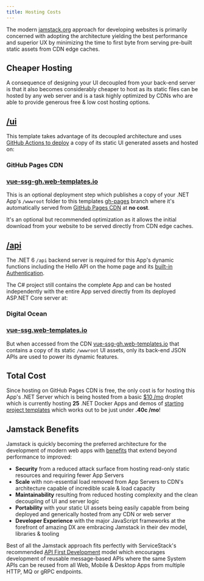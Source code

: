 ```yaml
---
title: Hosting Costs
---
```


<a href="https://jamstack.org">
    <LogosJamstackIcon class="w-14 h-14 float-left mt-2 mr-4" />
</a>

The modern [jamstack.org](https://jamstack.org) approach for developing websites is primarily concerned with adopting 
the architecture yielding the best performance and superior UX by minimizing the time to first byte from serving 
pre-built static assets from CDN edge caches.

## Cheaper Hosting

<a href="https://jamstack.org">
    <EmojioneMoneyWithWings class="w-14 h-14 float-left mt-2 mr-4" />
</a>

A consequence of designing your UI decoupled from your back-end server is that it also becomes considerably 
cheaper to host as its static files can be hosted by any web server and is a task highly optimized by CDNs
who are able to provide generous free & low cost hosting options.

##  [/ui](https://github.com/NetCoreTemplates/vue-ssg/tree/main/ui)

This template takes advantage of its decoupled architecture and uses [GitHub Actions to deploy](/posts/deploy) 
a copy of its static UI generated assets and hosted on:

### GitHub Pages CDN

### [vue-ssg-gh.web-templates.io](https://vue-ssg-gh.web-templates.io)

This is an optional deployment step which publishes a copy of your .NET App's `/wwwroot` folder to this templates 
[gh-pages](https://github.com/NetCoreTemplates/vue-ssg/tree/gh-pages) branch where it's automatically served from 
[GitHub Pages CDN](https://docs.github.com/en/pages/getting-started-with-github-pages/about-github-pages) at **no cost**.

It's an optional but recommended optimization as it allows the initial download from your website to be served
directly from CDN edge caches.

## [/api](https://github.com/NetCoreTemplates/vue-ssg/tree/main/api)

The .NET 6 `/api` backend server is required for this App's dynamic functions including the Hello API on the home page
and its [built-in Authentication](https://docs.servicestack.net/auth). 

The C# project still contains the complete App and can be hosted independently with the entire App served 
directly from its deployed ASP.NET Core server at:

### Digital Ocean

### [vue-ssg.web-templates.io](https://vue-ssg.web-templates.io)

But when accessed from the CDN [vue-ssg-gh.web-templates.io](https://vue-ssg-gh.web-templates.io) that contains a 
copy of its static `/wwwroot` UI assets, only its back-end JSON APIs are used to power its dynamic features.

## Total Cost

<a href="https://www.digitalocean.com/pricing">
    <LogosDigitalOcean class="w-24 h-24 float-left mt-0 mr-8" />
</a>

Since hosting on GitHub Pages CDN is free, the only cost is for hosting this App's .NET Server which is being hosted 
from a basic [$10 /mo](https://www.digitalocean.com/pricing) droplet which is currently hosting **25** .NET Docker 
Apps and demos of [starting project templates](https://servicestack.net/start) which works out to be just under **.40c /mo**!

## Jamstack Benefits

Jamstack is quickly becoming the preferred architecture for the development of modern web apps with 
[benefits](https://jamstack.org/why-jamstack/) that extend beyond performance to improved: 

 - **Security** from a reduced attack surface from hosting read-only static resources and requiring fewer App Servers
 - **Scale** with non-essential load removed from App Servers to CDN's architecture capable of incredible scale & load capacity
 - **Maintainability** resulting from reduced hosting complexity and the clean decoupling of UI and server logic
 - **Portability** with your static UI assets being easily capable from being deployed and generically hosted from any CDN or web server
 - **Developer Experience** with the major JavaScript frameworks at the forefront of amazing DX are embracing Jamstack in their dev model, libraries & tooling  

Best of all the Jamstack approach fits perfectly with ServiceStack's recommended 
[API First Development](https://docs.servicestack.net/api-first-development) model which encourages development of
reusable message-based APIs where the same System APIs can be reused from all Web, Mobile & Desktop Apps 
from multiple HTTP, MQ or gRPC endpoints.
